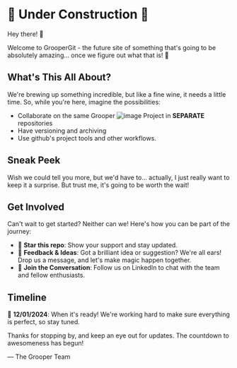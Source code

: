 # 🚧 Under Construction 🚧

Hey there! 👋

Welcome to GrooperGit - the future site of something that's going to be absolutely amazing... once we figure out what that is! 🌟

## What's This All About?

We're brewing up something incredible, but like a fine wine, it needs a little time. So, while you're here, imagine the possibilities:

- Collaborate on the same Grooper ![image](https://github.com/StevenRotelli/GrooperGit/assets/95944145/d9ed6ec4-bc27-4c69-9c17-b1030501ccae) Project in **SEPARATE** repositories
- Have versioning and archiving
- Use github's project tools and other workflows. 

## Sneak Peek

Wish we could tell you more, but we'd have to... actually, I just really want to keep it a surprise. But trust me, it's going to be worth the wait!

## Get Involved

Can't wait to get started? Neither can we! Here's how you can be part of the journey:

- 🌟 **Star this repo**: Show your support and stay updated.
- 📢 **Feedback & Ideas**: Got a brilliant idea or suggestion? We're all ears! Drop us a message, and let's make magic happen together.
- 💬 **Join the Conversation**: Follow us on LinkedIn to chat with the team and fellow enthusiasts.

## Timeline

🚀 **12/01/2024**: When it's ready! We're working hard to make sure everything is perfect, so stay tuned.

Thanks for stopping by, and keep an eye out for updates. The countdown to awesomeness has begun!

— The Grooper Team
